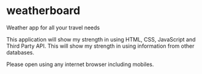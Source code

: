 # weatherboard
Weather app for all your travel needs

This application will show my strength in using HTML, CSS, JavaScript and Third Party API. This will show my strength in using information from other databases.

Please open using any internet browser including mobiles.